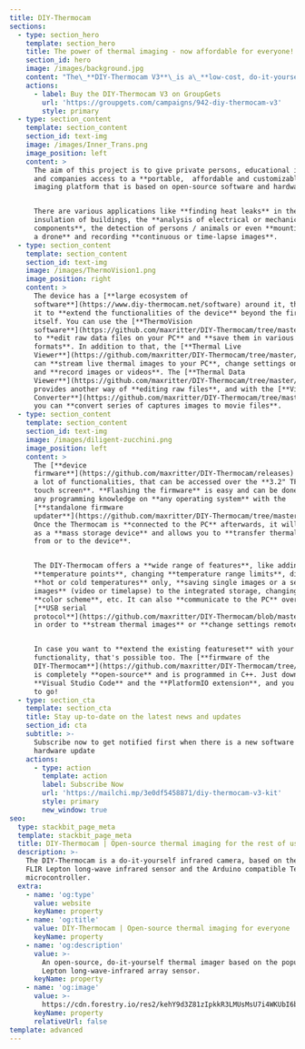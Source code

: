 ```yaml
---
title: DIY-Thermocam
sections:
  - type: section_hero
    template: section_hero
    title: The power of thermal imaging - now affordable for everyone!
    section_id: hero
    image: /images/background.jpg
    content: "The\_**DIY-Thermocam V3**\_is a\_**low-cost, do-it-yourself**\_thermal imager, based on the popular radiometric\_**FLIR Lepton**\_sensor and **open-source software**.\n"
    actions:
      - label: Buy the DIY-Thermocam V3 on GroupGets
        url: 'https://groupgets.com/campaigns/942-diy-thermocam-v3'
        style: primary
  - type: section_content
    template: section_content
    section_id: text-img
    image: /images/Inner_Trans.png
    image_position: left
    content: >
      The aim of this project is to give private persons, educational institutes
      and companies access to a **portable,  affordable and customizable thermal
      imaging platform that is based on open-source software and hardware**.


      There are various applications like **finding heat leaks** in the
      insulation of buildings, the **analysis of electrical or mechanical
      components**, the detection of persons / animals or even **mounting it on
      a drone** and recording **continuous or time-lapse images**.
  - type: section_content
    template: section_content
    section_id: text-img
    image: /images/ThermoVision1.png
    image_position: right
    content: >
      The device has a [**large ecosystem of
      software**](https://www.diy-thermocam.net/software) around it, that allows
      it to **extend the functionalities of the device** beyond the firmware
      itself. You can use the [**ThermoVision
      software**](https://github.com/maxritter/DIY-Thermocam/tree/master/Software/Thermal%20Analysis%20Software)
      to **edit raw data files on your PC** and **save them in various file
      formats**. In addition to that, the [**Thermal Live
      Viewer**](https://github.com/maxritter/DIY-Thermocam/tree/master/Software/Thermal%20Live%20Viewer)
      can **stream live thermal images to your PC**, change settings on the fly
      and **record images or videos**. The [**Thermal Data
      Viewer**](https://github.com/maxritter/DIY-Thermocam/tree/master/Software/Thermal%20Data%20Viewer)
      provides another way of **editing raw files**, and with the [**Video
      Converter**](https://github.com/maxritter/DIY-Thermocam/tree/master/Software/Video%20Converter)
      you can **convert series of captures images to movie files**.
  - type: section_content
    template: section_content
    section_id: text-img
    image: /images/diligent-zucchini.png
    image_position: left
    content: >
      The [**device
      firmware**](https://github.com/maxritter/DIY-Thermocam/releases) provides
      a lot of functionalities, that can be accessed over the **3.2" TFT LCD
      touch screen**. **Flashing the firmware** is easy and can be done without
      any programming knowledge on **any operating system** with the
      [**standalone firmware
      updater**](https://github.com/maxritter/DIY-Thermocam/tree/master/Software/Firmware%20Updater).
      Once the Thermocam is **connected to the PC** afterwards, it will show up
      as a **mass storage device** and allows you to **transfer thermal images
      from or to the device**.


      The DIY-Thermocam offers a **wide range of features**, like adding
      **temperature points**, changing **temperature range limits**, displaying
      **hot or cold temperatures** only, **saving single images or a series of
      images** (video or timelapse) to the integrated storage, changing the
      **color scheme**, etc. It can also **communicate to the PC** over the
      [**USB serial
      protocol**](https://github.com/maxritter/DIY-Thermocam/blob/master/Documents/SerialProtocol\_15.pdf),
      in order to **stream thermal images** or **change settings remotely**.


      In case you want to **extend the existing featureset** with your own
      functionality, that's possible too. The [**firmware of the
      DIY-Thermocam**](https://github.com/maxritter/DIY-Thermocam/tree/master/Firmware_V3)
      is completely **open-source** and is programmed in C++. Just download
      **Visual Studio Code** and the **PlatformIO extension**, and you are ready
      to go!
  - type: section_cta
    template: section_cta
    title: Stay up-to-date on the latest news and updates
    section_id: cta
    subtitle: >-
      Subscribe now to get notified first when there is a new software or
      hardware update
    actions:
      - type: action
        template: action
        label: Subscribe Now
        url: 'https://mailchi.mp/3e0df5458871/diy-thermocam-v3-kit'
        style: primary
        new_window: true
seo:
  type: stackbit_page_meta
  template: stackbit_page_meta
  title: DIY-Thermocam | Open-source thermal imaging for the rest of us
  description: >-
    The DIY-Thermocam is a do-it-yourself infrared camera, based on the popular
    FLIR Lepton long-wave infrared sensor and the Arduino compatible Teensy 4.1
    microcontroller.
  extra:
    - name: 'og:type'
      value: website
      keyName: property
    - name: 'og:title'
      value: DIY-Thermocam | Open-source thermal imaging for everyone
      keyName: property
    - name: 'og:description'
      value: >-
        An open-source, do-it-yourself thermal imager based on the popular FLIR
        Lepton long-wave-infrared array sensor.
      keyName: property
    - name: 'og:image'
      value: >-
        https://cdn.forestry.io/res2/kehY9d3Z81zIpkkR3LMUsMsU7i4WKUbI6bEfHfrCCEs/fit/512/512/sm/0/aHR0cHM6Ly9hcHAu/Zm9yZXN0cnkuaW8v/cmFpbHMvYWN0aXZl/X3N0b3JhZ2UvYmxv/YnMvZXlKZmNtRnBi/SE1pT25zaWJXVnpj/MkZuWlNJNklrSkJh/SEJDU1dOTlFXY3dQ/U0lzSW1WNGNDSTZi/blZzYkN3aWNIVnlJ/am9pWW14dllsOXBa/Q0o5ZlE9PS0tOTdl/MWEzN2RjYmE2MTQ5/MWMzNzkzMjI0NDU1/MzUxNDU4MzIwMjc0/MC9Mb2dvX0xhcmdl/LnBuZw
      keyName: property
      relativeUrl: false
template: advanced
---
```

